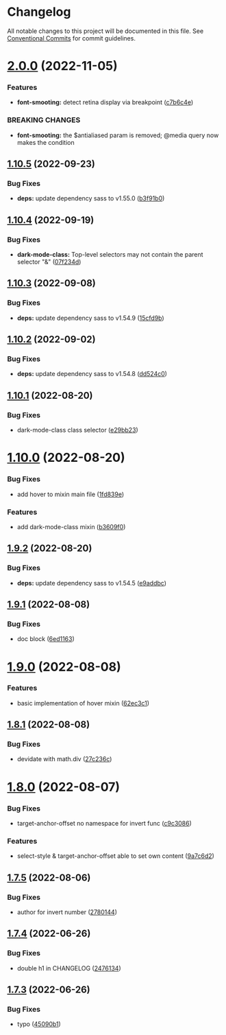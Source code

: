 # Changelog

All notable changes to this project will be documented in this file. See [Conventional Commits](https://conventionalcommits.org) for commit guidelines.

# [2.0.0](https://github.com/felix-berlin/sass-butler/compare/v1.10.5...v2.0.0) (2022-11-05)


### Features

* **font-smooting:** detect retina display via breakpoint ([c7b6c4e](https://github.com/felix-berlin/sass-butler/commit/c7b6c4e72f1fa3dbce326f688a8fc7fb05bd0d7f))


### BREAKING CHANGES

* **font-smooting:** the $antialiased param is removed; @media query now makes the condition

## [1.10.5](https://github.com/felix-berlin/sass-butler/compare/v1.10.4...v1.10.5) (2022-09-23)


### Bug Fixes

* **deps:** update dependency sass to v1.55.0 ([b3f91b0](https://github.com/felix-berlin/sass-butler/commit/b3f91b00fa02f00a0e21c13eded16eee89ac5ed3))

## [1.10.4](https://github.com/felix-berlin/sass-butler/compare/v1.10.3...v1.10.4) (2022-09-19)


### Bug Fixes

* **dark-mode-class:** Top-level selectors may not contain the parent selector "&" ([07f234d](https://github.com/felix-berlin/sass-butler/commit/07f234d1fef72137398d83320311d7627b1155c2))

## [1.10.3](https://github.com/felix-berlin/sass-butler/compare/v1.10.2...v1.10.3) (2022-09-08)


### Bug Fixes

* **deps:** update dependency sass to v1.54.9 ([15cfd9b](https://github.com/felix-berlin/sass-butler/commit/15cfd9b40d1dd3e0ac8ae21f3280fc3a6026d1e0))

## [1.10.2](https://github.com/felix-berlin/sass-butler/compare/v1.10.1...v1.10.2) (2022-09-02)


### Bug Fixes

* **deps:** update dependency sass to v1.54.8 ([dd524c0](https://github.com/felix-berlin/sass-butler/commit/dd524c0074e96dc17b93077bf20f2d7843ba2e49))

## [1.10.1](https://github.com/felix-berlin/sass-butler/compare/v1.10.0...v1.10.1) (2022-08-20)


### Bug Fixes

* dark-mode-class class selector ([e29bb23](https://github.com/felix-berlin/sass-butler/commit/e29bb239055a927e7dd9fce25487af8f779c9ae8))

# [1.10.0](https://github.com/felix-berlin/sass-butler/compare/v1.9.2...v1.10.0) (2022-08-20)


### Bug Fixes

* add hover to mixin main file ([1fd839e](https://github.com/felix-berlin/sass-butler/commit/1fd839efb1ca6045d126a82ff36afaae67f56eac))


### Features

* add dark-mode-class mixin ([b3609f0](https://github.com/felix-berlin/sass-butler/commit/b3609f08236a15cb60b00117dc10e912b2264fe1))

## [1.9.2](https://github.com/felix-berlin/sass-butler/compare/v1.9.1...v1.9.2) (2022-08-20)


### Bug Fixes

* **deps:** update dependency sass to v1.54.5 ([e9addbc](https://github.com/felix-berlin/sass-butler/commit/e9addbc342a869abe45f3b9612ff149e13bfcfbd))

## [1.9.1](https://github.com/felix-berlin/sass-butler/compare/v1.9.0...v1.9.1) (2022-08-08)


### Bug Fixes

* doc block ([6ed1163](https://github.com/felix-berlin/sass-butler/commit/6ed11631e6eb52dc6eddb8c6e31adc1a05541771))

# [1.9.0](https://github.com/felix-berlin/sass-butler/compare/v1.8.1...v1.9.0) (2022-08-08)


### Features

* basic implementation of hover mixin ([62ec3c1](https://github.com/felix-berlin/sass-butler/commit/62ec3c124e64ac6059db9d5fa2ec24ae3e598ab4))

## [1.8.1](https://github.com/felix-berlin/sass-butler/compare/v1.8.0...v1.8.1) (2022-08-08)

### Bug Fixes

* devidate with math.div ([27c236c](https://github.com/felix-berlin/sass-butler/commit/27c236cf72306c1ff393afa84e8de4fdebd675cd))

# [1.8.0](https://github.com/felix-berlin/sass-butler/compare/v1.7.5...v1.8.0) (2022-08-07)

### Bug Fixes

* target-anchor-offset no namespace for invert func ([c9c3086](https://github.com/felix-berlin/sass-butler/commit/c9c30868e93cf70efd260103ab32db7819f1ad28))

### Features

* select-style & target-anchor-offset able to set own content ([9a7c6d2](https://github.com/felix-berlin/sass-butler/commit/9a7c6d2cf60744ae71f8114302b72c38c1e9465b))

## [1.7.5](https://github.com/felix-berlin/sass-butler/compare/v1.7.4...v1.7.5) (2022-08-06)

### Bug Fixes

* author for invert number ([2780144](https://github.com/felix-berlin/sass-butler/commit/2780144950bfa3f9f5ec25ad121b805c3e312931))

## [1.7.4](https://github.com/felix-berlin/sass-butler/compare/v1.7.3...v1.7.4) (2022-06-26)

### Bug Fixes

* double h1 in CHANGELOG ([2476134](https://github.com/felix-berlin/sass-butler/commit/2476134c1860bb6c246325ef889642fcd809f659))

## [1.7.3](https://github.com/felix-berlin/sass-butler/compare/v1.7.2...v1.7.3) (2022-06-26)

### Bug Fixes

* typo ([45090b1](https://github.com/felix-berlin/sass-butler/commit/45090b1acd634effd62b088efe74e6215412d2ff))
